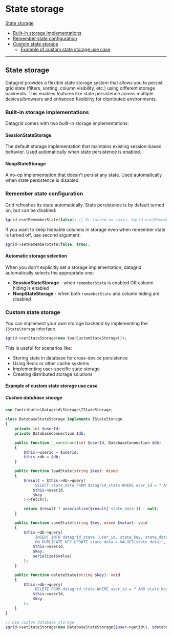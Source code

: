 # State storage

[State storage](#state-storage)
- [Built-in storage implementations](#built-in-storage-implementations)
- [Remember state configuration](#remember-state-configuration)
- [Custom state storage](#custom-state-storage)
  - [Example of custom state storage use case](#example-of-custom-state-storage-use-case)


-----

## State storage

Datagrid provides a flexible state storage system that allows you to persist grid state (filters, sorting, column visibility, etc.) using different storage backends. This enables features like state persistence across multiple devices/browsers and enhanced flexibility for distributed environments.

### Built-in storage implementations

Datagrid comes with two built-in storage implementations:

#### SessionStateStorage
The default storage implementation that maintains existing session-based behavior. Used automatically when state persistence is enabled.

#### NoopStateStorage
A no-op implementation that doesn't persist any state. Used automatically when state persistence is disabled.

### Remember state configuration

Grid refreshes its state automatically. State persistence is by default turned on, but can be disabled:

```php
$grid->setRememberState(false); // Or turned on again: $grid->setRememberState(true);
```

If you want to keep hideable columns in storage even when remember state is turned off, use second argument:

```php
$grid->setRememberState(false, true);
```

#### Automatic storage selection

When you don't explicitly set a storage implementation, datagrid automatically selects the appropriate one:

- **SessionStateStorage** - when `rememberState` is enabled OR column hiding is enabled
- **NoopStateStorage** - when both `rememberState` and column hiding are disabled


### Custom state storage

You can implement your own storage backend by implementing the `IStateStorage` interface.

```php
$grid->setStateStorage(new YourCustomStateStorage());
```

This is useful for scenarios like:

- Storing state in database for cross-device persistence
- Using Redis or other cache systems
- Implementing user-specific state storage
- Creating distributed storage solutions

#### Example of custom state storage use case

##### Custom database storage

```php
use Contributte\Datagrid\Storage\IStateStorage;

class DatabaseStateStorage implements IStateStorage
{
    private int $userId;
    private DatabaseConnection $db;

    public function __construct(int $userId, DatabaseConnection $db)
    {
        $this->userId = $userId;
        $this->db = $db;
    }

    public function loadState(string $key): mixed
    {
        $result = $this->db->query(
            'SELECT state_data FROM datagrid_state WHERE user_id = ? AND state_key = ?',
            $this->userId,
            $key
        )->fetch();

        return $result ? unserialize($result['state_data']) : null;
    }

    public function saveState(string $key, mixed $value): void
    {
        $this->db->query(
            'INSERT INTO datagrid_state (user_id, state_key, state_data) VALUES (?, ?, ?)
             ON DUPLICATE KEY UPDATE state_data = VALUES(state_data)',
            $this->userId,
            $key,
            serialize($value)
        );
    }

    public function deleteState(string $key): void
    {
        $this->db->query(
            'DELETE FROM datagrid_state WHERE user_id = ? AND state_key = ?',
            $this->userId,
            $key
        );
    }
}

// Use custom database storage
$grid->setStateStorage(new DatabaseStateStorage($user->getId(), $database));




